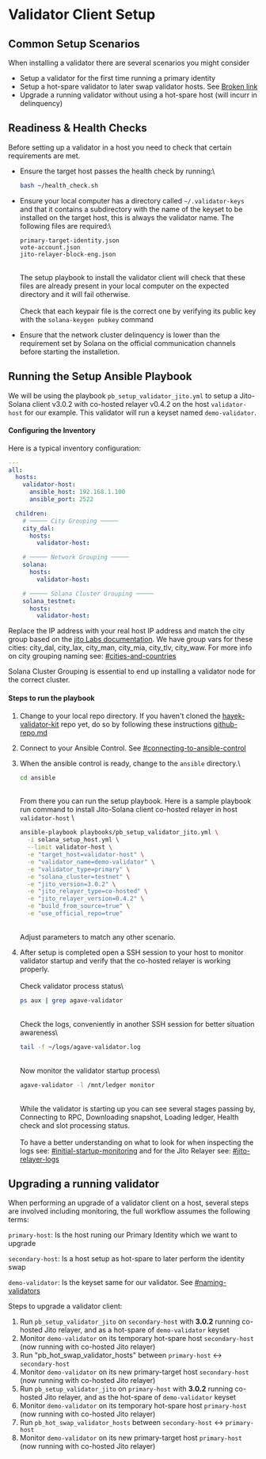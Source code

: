 # Validator Client Setup

## Common Setup Scenarios

When installing a validator there are several scenarios you might consider

* Setup a validator for the first time running a primary identity
* Setup a hot-spare validator to later swap validator hosts. See [Broken link](broken-reference "mention")
* Upgrade a running validator without using a hot-spare host (will incurr in delinquency)

## Readiness & Health Checks

Before setting up a validator in a host you need to check that certain requirements are met.

*   Ensure the target host passes the health check by running:\


    ```bash
    bash ~/health_check.sh
    ```
*   Ensure your local computer has a directory called `~/.validator-keys` and that it contains a subdirectory with the name of the keyset to be installed on the target host, this is always the validator name. The following files are required:\


    ```
    primary-target-identity.json
    vote-account.json
    jito-relayer-block-eng.json
    ```

    \
    The setup playbook to install the validator client will check that these files are already present in your local computer on the expected directory and it will fail otherwise.\
    \
    Check that each keypair file is the correct one by verifying its public key with the `solana-keygen pubkey` command
* Ensure that the network cluster delinquency is lower than the requirement set by Solana on the official communication channels before starting the installetion.

## Running the Setup Ansible Playbook

We will be using the playbook `pb_setup_validator_jito.yml` to setup a Jito-Solana client v3.0.2 with co-hosted relayer v0.4.2 on the host `validator-host` for our example. This validator will run a keyset named `demo-validator`.

#### Configuring the Inventory

Here is a typical inventory configuration:

```yaml
---
all:
  hosts:
    validator-host:
      ansible_host: 192.168.1.100
      ansible_port: 2522

  children:
    # ───── City Grouping ─────
    city_dal:
      hosts:
        validator-host:

    # ───── Network Grouping ─────
    solana:
      hosts:
        validator-host:

    # ───── Solana Cluster Grouping ─────
    solana_testnet:
      hosts:
        validator-host:

```

Replace the IP address with your real host IP address and match the city group based on the [jito Labs documentation](https://docs.jito.wtf/lowlatencytxnsend/#api). We have group vars for these cities: city\_dal, city\_lax, city\_man, city\_mia, city\_tlv, city\_waw. For more info on city grouping naming see: [#cities-and-countries](../../hayek-validator-kit/validator-conventions.md#cities-and-countries "mention")

Solana Cluster Grouping is essential to end up installing a validator node for the correct cluster.

#### Steps to run the playbook

1. Change to your local repo directory. If you haven't cloned the [hayek-validator-kit](https://app.gitbook.com/u/mWd8rWP4UVguErb6G6hVhYUW13D3) repo yet, do so by following these instructions [github-repo.md](../../hayek-validator-kit/github-repo.md "mention")
2. Connect to your Ansible Control. See [#connecting-to-ansible-control](../../hayek-validator-kit/ansible-control.md#connecting-to-ansible-control "mention")
3.  When the ansible control is ready, change to the `ansible` directory.\


    ```bash
    cd ansible
    ```

    \
    From there you can run the setup playbook. Here is a sample playbook run command to install Jito-Solana client co-hosted relayer in host `validator-host` \


    ```bash
    ansible-playbook playbooks/pb_setup_validator_jito.yml \
      -i solana_setup_host.yml \
      --limit validator-host \
      -e "target_host=validator-host" \
      -e "validator_name=demo-validator" \
      -e "validator_type=primary" \
      -e "solana_cluster=testnet" \
      -e "jito_version=3.0.2" \
      -e "jito_relayer_type=co-hosted" \
      -e "jito_relayer_version=0.4.2" \
      -e "build_from_source=true" \
      -e "use_official_repo=true"
    ```

    \
    Adjust parameters to match any other scenario.
4.  After setup is completed open a SSH session to your host to monitor validator startup and verify that the co-hosted relayer is working properly.\
    \
    Check validator process status\


    ```bash
    ps aux | grep agave-validator
    ```

    \
    Check the logs, conveniently in another SSH session for better situation awareness\


    ```bash
    tail -f ~/logs/agave-validator.log
    ```

    \
    Now monitor the validator startup process\


    ```bash
    agave-validator -l /mnt/ledger monitor
    ```

    \
    While the validator is starting up you can see several stages passing by, Connecting to RPC, Downloading snapshot, Loading ledger, Health check and slot processing status.\
    \
    To have a better understanding on what to look for when inspecting the logs see: [#initial-startup-monitoring](../metrics-and-monitoring/inspecting-logs.md#initial-startup-monitoring "mention") and for the Jito Relayer see: [#jito-relayer-logs](../metrics-and-monitoring/inspecting-logs.md#jito-relayer-logs "mention")

## Upgrading a running validator

When performing an upgrade of a validator client on a host, several steps are involved including monitoring, the full workflow assumes the following terms:

`primary-host`: Is the host runing our Primary Identity which we want to upgrade

`secondary-host`: Is a host setup as hot-spare to later perform the identity swap

`demo-validator`: Is the keyset same for our validator. See [#naming-validators](../../hayek-validator-kit/ansible-control.md#naming-validators "mention")

Steps to upgrade a validator client:

1. Run `pb_setup_validator_jito` on `secondary-host` with **3.0.2** running co-hosted Jito relayer, and as a hot-spare of `demo-validator` keyset
2. Monitor `demo-validator` on its temporary hot-spare host `secondary-host` (now running with co-hosted Jito relayer)
3. Run "pb\_hot\_swap\_validator\_hosts" between `primary-host` ↔️  `secondary-host`
4. Monitor `demo-validator` on its new primary-target host `secondary-host` (now running with co-hosted Jito relayer)
5. Run `pb_setup_validator_jito` on `primary-host` with **3.0.2** running co-hosted Jito relayer, and as the hot-spare of `demo-validator` keyset
6. Monitor `demo-validator` on its temporary hot-spare host `primary-host` (now running with co-hosted Jito relayer)
7. Run `pb_hot_swap_validator_hosts` between `secondary-host` ↔️ `primary-host`
8. Monitor `demo-validator` on its new primary-target host `primary-host` (now running with co-hosted Jito relayer)
